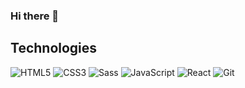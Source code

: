 ### Hi there 👋

<!--
**PawelMatusz/PawelMatusz** is a ✨ _special_ ✨ repository because its `README.md` (this file) appears on your GitHub profile.

Here are some ideas to get you started:

- 🔭 I’m currently working on ...
- 🌱 I’m currently learning ...
- 👯 I’m looking to collaborate on ...
- 🤔 I’m looking for help with ...
- 💬 Ask me about ...
- 📫 How to reach me: ...
- 😄 Pronouns: ...
- ⚡ Fun fact: ...
-->
## Technologies 

![HTML5](https://img.shields.io/badge/-HTML5-E34F26?style=flat-square&logo=html5&logoColor=white&link=https://github.com/PawelMatusz/)
![CSS3](https://img.shields.io/badge/-CSS3-1572B6?style=flat-square&logo=css3&link=https://github.com/PawelMatusz/)
![Sass](https://img.shields.io/badge/-Sass-black?style=flat-square&logo=Sass&logoColor=pink)
![JavaScript](https://img.shields.io/badge/-JavaScript-black?style=flat-square&logo=javascript&link=https://github.com/PawelMatusz/)
![React](https://img.shields.io/badge/-React-black?style=flat-square&logo=react)
![Git](https://img.shields.io/badge/-Git-black?style=flat-square&logo=git&link=https://github.com/PawelMatusz/)
